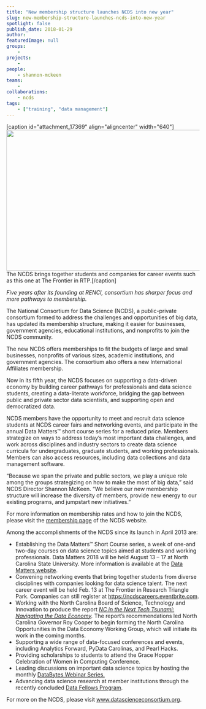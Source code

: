 ```yaml
---
title: "New membership structure launches NCDS into new year"
slug: new-membership-structure-launches-ncds-into-new-year
spotlight: false
publish_date: 2018-01-29
author: 
featuredImage: null
groups:
    - 
projects:
    -
people:
    - shannon-mckeen
teams: 
    - 
collaborations:
    - ncds
tags:
    - ["training", "data management"]
---
```

[caption id="attachment_17369" align="aligncenter" width="640"]<img class="size-large wp-image-17369" src="http://renci.org/wp-content/uploads/2018/01/data-general-1024x587.jpg" alt="" width="640" height="367" /> The NCDS brings together students and companies for career events such as this one at The Frontier in RTP.[/caption]

<em>Five years after its founding at RENCI, consortium has sharper focus and more pathways to membership.</em>

The National Consortium for Data Science (NCDS), a public-private consortium formed to address the challenges and opportunities of big data, has updated its membership structure, making it easier for businesses, government agencies, educational institutions, and nonprofits to join the NCDS community. <!--more-->

The new NCDS offers memberships to fit the budgets of large and small businesses, nonprofits of various sizes, academic institutions, and government agencies. The consortium also offers a new International Affiliates membership.

Now in its fifth year, the NCDS focuses on supporting a data-driven economy by building career pathways for professionals and data science students, creating a data-literate workforce, bridging the gap between public and private sector data scientists, and supporting open and democratized data.

NCDS members have the opportunity to meet and recruit data science students at NCDS career fairs and networking events, and participate in the annual Data Matters™ short course series for a reduced price. Members strategize on ways to address today’s most important data challenges, and work across disciplines and industry sectors to create data science curricula for undergraduates, graduate students, and working professionals. Members can also access resources, including data collections and data management software.

“Because we span the private and public sectors, we play a unique role among the groups strategizing on how to make the most of big data,” said NCDS Director Shannon McKeen. “We believe our new membership structure will increase the diversity of members, provide new energy to our existing programs, and jumpstart new initiatives.”

For more information on membership rates and how to join the NCDS, please visit the <a href="http://datascienceconsortium.org/membership-information/">membership page</a> of the NCDS website.

Among the accomplishments of the NCDS since its launch in April 2013 are:
<ul>
 	<li>Establishing the Data Matters™ Short Course series, a week of one-and two-day courses on data science topics aimed at students and working professionals. Data Matters 2018 will be held August 13 – 17 at North Carolina State University. More information is available at the <a href="http://www.datamatters.org/">Data Matters website</a>.</li>
 	<li>Convening networking events that bring together students from diverse disciplines with companies looking for data science talent. The next career event will be held Feb. 13 at The Frontier in Research Triangle Park. Companies can still register at <a href="https://ncdscareers.eventbrite.com">https://ncdscareers.eventbrite.com</a>.</li>
 	<li>Working with the North Carolina Board of Science, Technology and Innovation to produce the report <a href="http://www.nccommerce.com/Portals/6/Documents/Resources/NC%20Big%20Data%20Report.pdf"><em>NC in the Next Tech Tsunami: Navigating the Data Economy</em></a><em>.</em> The report’s recommendations led North Carolina Governor Roy Cooper to begin forming the North Carolina Opportunities in the Data Economy Working Group, which will initiate its work in the coming months.</li>
 	<li>Supporting a wide range of data-focused conferences and events, including Analytics Forward, PyData Carolinas, and Pearl Hacks.</li>
 	<li>Providing scholarships to students to attend the Grace Hopper Celebration of Women in Computing Conference.</li>
 	<li>Leading discussions on important data science topics by hosting the monthly <a href="http://datascienceconsortium.org/databytes-webinars/">DataBytes Webinar Series.</a></li>
 	<li>Advancing data science research at member institutions through the recently concluded <a href="http://datascienceconsortium.org/data-fellow-awards/">Data Fellows Program</a>.</li>
</ul>
For more on the NCDS, please visit <a href="http://www.datascienceconsortium.org">www.datascienceconsortium.org</a>.
